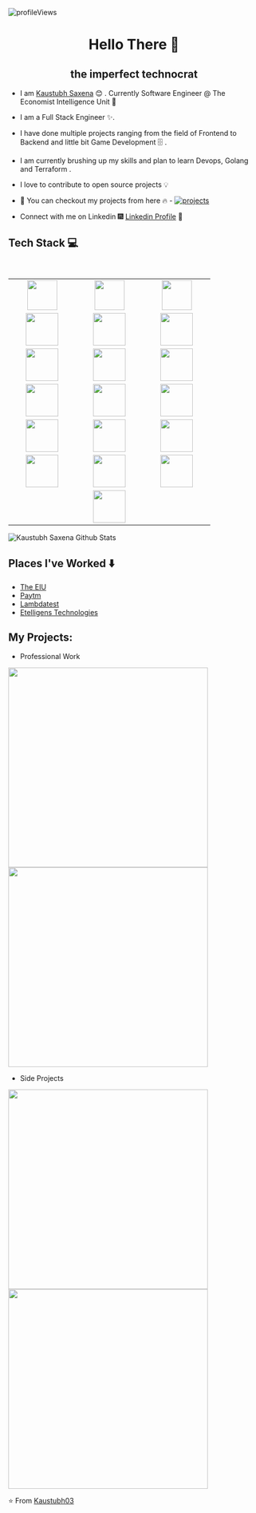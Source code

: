 ![profileViews](https://en3zcgi7b3erui3.m.pipedream.net/?username=kaustubh03)

<h1 align="center"> Hello There 👋 </h1>
<h2 align="center"> the imperfect technocrat </h2>

* I am [Kaustubh Saxena](https://www.kaustubh.dev/) :blush:	 . Currently Software Engineer @ The Economist Intelligence Unit :satellite:

* I am a Full Stack Engineer :sparkles:.

* I have done multiple projects ranging from the field of Frontend to Backend and little bit Game Development :file_cabinet: .

* I am currently brushing up my skills and plan to learn Devops, Golang and Terraform .

* I love to  contribute to open source projects :bulb:

* :magnet: You can checkout my projects from here :fire: - [![projects](https://forthebadge.com/images/badges/check-it-out.svg)](http://kaustubh.dev)

* Connect with me on Linkedin :fireworks: [Linkedin Profile](https://www.linkedin.com/in/kaustubh-saxena-b953ba27/) :sparkler:


## Tech Stack :computer:

<br>
<table>
<tbody>
 <tr>
<td align="center" width="20%">
<img height=60px src="https://kaustubh.dev/img/js.5b546759.svg"> 
</td>

<td align="center" width="20%">
<img height=60px src="https://kaustubh.dev/img/python.5029bd34.svg"> 
</td>

<td align="center" width="20%">
<img height=60px src="https://kaustubh.dev/img/php.89d81358.svg"> 
</td>
</tr>

<tr>
<td align="center" width="20%">
<img height=65px src="https://kaustubh.dev/img/react.366d288b.svg"> 
</td>

<td align="center" width="20%">
<img height=65px src="https://git-scm.com/images/logos/downloads/Git-Logo-2Color.png"> 
</td>

<td align="center" width="20%">
<img height=65px src="https://kaustubh.dev/img/vue.3d18d65c.svg"> 
</td>
</tr>

<tr>
<td align="center" width="20%">
<img height=65px src="https://kaustubh.dev/img/html.5e025b38.svg"> 
</td>

<td align="center" width="20%">
<img height=65px src="https://kaustubh.dev/img/css_sass_scss.436fe529.svg"> 
</td>



<td align="center" width="20%">
<img height=65px src="https://kaustubh.dev/img/redux.3e3945f4.svg"> 
</td>
</tr>

<tr>
<td align="center" width="20%">
<img height=65px src="https://www.logolynx.com/images/logolynx/d5/d50b83324fb4fbab14cdfaf47409115b.jpeg"> 
</td>
<td align="center" width="20%">
    <img height=65px src="https://kaustubh.dev/img/typescript.3de182d2.svg"> 
</td>

<td align="center" width="20%">
<img height=65px src="https://i0.wp.com/www.complexsql.com/wp-content/uploads/2017/01/sql-logo.jpg?ssl=1"> 
</td>
</tr>

<tr>
    <td align="center" width="20%">
        <img height=65px src="https://kaustubh.dev/img/nextjs.6338e3b1.png"> 
    </td>
    <td align="center" width="20%">
        <img height=65px src="https://kaustubh.dev/img/nodejs.705b987e.svg"> 
    </td>
    <td align="center" width="20%">
        <img height=65px src="https://kaustubh.dev/img/graphql.e70025e8.svg"> 
    </td>
  </tr>
  <tr>
    <td align="center" width="20%">
        <img height=65px src="https://kaustubh.dev/img/illustration.6e78f383.svg"> 
    </td>
    <td align="center" width="20%">
        <img height=65px src="https://kaustubh.dev/img/laravel.bea042bc.svg"> 
    </td>
    <td align="center" width="20%">
        <img height=65px src="https://kaustubh.dev/img/codeignitor.510c5b6e.svg"> 
    </td>
</tr>
<tr>
  <td></td>
    <td align="center" width="20%">
        <img height=65px src="https://kaustubh.dev/img/yii2.cea65d0a.png"> 
    </td>
  <td></td>
</tr>
</tbody>
</table>


 
![Kaustubh Saxena Github Stats](https://github-readme-stats.vercel.app/api?username=kaustubh03&show_icons=true_color=fff&icon_color=79ff97&text_color=9f9f9f&bg_color=151515)

## Places I've Worked :arrow_down:
- [The EIU](https://economistgroup.com)
- [Paytm](https://paytm.com)
- [Lambdatest](https://lambdatest.com)
- [Etelligens Technologies](https://etelligens.com)


## My Projects:
- Professional Work
<img width="400" src="https://i.ibb.co/KjDjD3J/Screenshot-2020-09-29-at-9-49-30-PM.png" />
<img width="400" src="https://i.ibb.co/G752cnX/Screenshot-2020-09-29-at-10-03-12-PM.png" />

- Side Projects
<img width="400" src="https://i.ibb.co/qxwrWcn/Screenshot-2020-09-29-at-9-51-20-PM.png" />
<img width="400" src="https://i.ibb.co/0XgJWSS/Screenshot-2020-09-29-at-9-51-31-PM.png" />

:star: From [Kaustubh03](https://github.com/Kaustubh03/)
